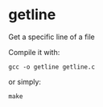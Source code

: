 getline
=======

Get a specific line of a file

Compile it with:

	gcc -o getline getline.c

or simply:
	
	make
